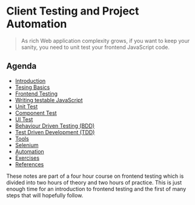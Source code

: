 # Client Testing and Project Automation

> As rich Web application complexity grows, if you want to keep your sanity, you need to unit test your frontend JavaScript code.

## Agenda
- [Introduction](articles/introduction.md)
- [Tesing Basics](articles/testing-basics.md)
- [Frontend Testing](articles/frontend-testing.md)
- [Writing testable JavaScript](articles/writing-testable-javascript.md)
- [Unit Test](articles/unit-test.md)
- [Component Test](articles/component-test.md)
- [UI Test](articles/ui-test.md)
- [Behaviour Driven Testing (BDD)](articles/bdd.md)
- [Test Driven Development (TDD)](articles/tdd.md)
- [Tools](articles/tools.md)
- [Selenium](articles/selenium.md)
- [Automation](articles/automation.md)
- [Exercises](articles/exercises.md)
- [References](articles/references.md)

These notes are part of a four hour course on frontend testing which is divided into two hours of theory and two hours of practice.
This is just enough time for an introduction to frontend testing and the first of many steps that will hopefully follow.

